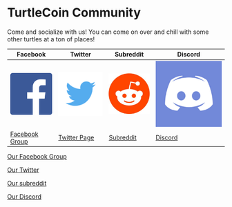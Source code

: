 # TurtleCoin Community

Come and socialize with us! You can come on over and chill with some other turtles at a ton of places!

| Facebook                                             | Twitter                                         | Subreddit                                   | Discord                               |
| ---------------------------------------------------- | ----------------------------------------------- | ------------------------------------------- | ------------------------------------- |
| ![facebook](about/images/faceb-logo.png)             | ![twitter](about/images/twit-logo.png)          | ![reddit](about/images/reddit-logo.jpg)     | ![discord](about/images/dis-logo.jpg) |
| [Facebook Group](https://www.facebook.com/trtlcoin/) | [Twitter Page](https://twitter.com/_turtlecoin) | [Subreddit](https://www.reddit.com/r/TRTL/) | [Discord](https://discord.gg/qyXqkuk) |


[Our Facebook Group](http://facebook.turtlecoin.lol)

[Our Twitter](http://twitter.turtlecoin.lol)

[Our subreddit](http://reddit.turtlecoin.lol)

[Our Discord](https://discord.gg/J7g99EE)
